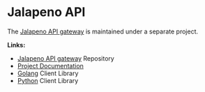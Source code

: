 # Jalapeno API

The [Jalapeno API gateway](https://github.com/jalapeno-api-gateway/jagw) is maintained under a separate project.

**Links:**

- [Jalapeno API gateway](https://github.com/jalapeno-api-gateway/jagw) Repository
- [Project Documentation](https://jalapeno-api-gateway.github.io/jagw/)
- [Golang](https://github.com/jalapeno-api-gateway/jagw-go) Client Library
- [Python](https://github.com/jalapeno-api-gateway/jagw-python) Client Library
